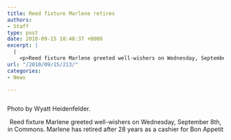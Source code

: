 ```yaml
---
title: Reed fixture Marlene retires
authors:
- Staff
type: post
date: 2010-09-15 18:48:37 +0000
excerpt: |
  |
    <p>Reed fixture Marlene greeted well-wishers on Wednesday, September 8th,  in Commons. Marlene has retired after 28 years as a cashier for Bon  Appetit.</p>
url: "/2010/09/15/213/"
categories:
- News

---
```

<div id="attachment_216" style="width: 259px" class="wp-caption aligncenter">
  <a href="https://i2.wp.com/www.reedquest.org/wp-content/uploads/2010/09/marlene.jpg"><img class="size-full wp-image-216 " title="marlene" src="https://i2.wp.com/www.reedquest.org/wp-content/uploads/2010/09/marlene.jpg?resize=249%2C360" alt="" data-recalc-dims="1" /></a>
  
  <p class="wp-caption-text">
    Photo by Wyatt Heidenfelder.
  </p>
</div>

<p style="text-align: center;">
  Reed fixture Marlene greeted well-wishers on Wednesday, September 8th, in Commons. Marlene has retired after 28 years as a cashier for Bon Appetit
</p>
